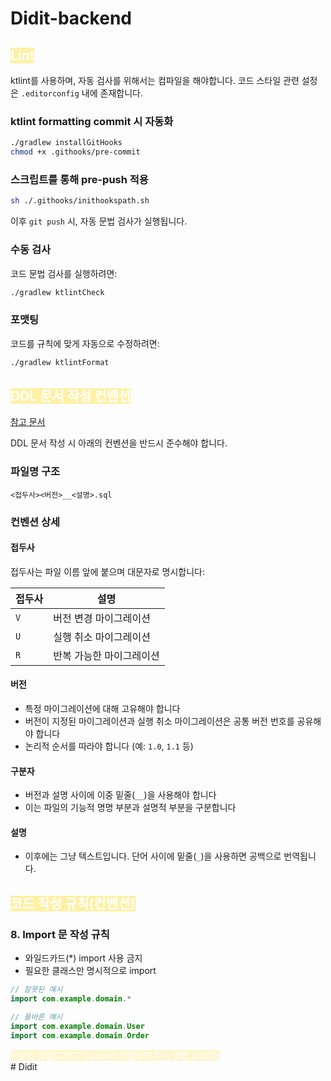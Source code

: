 # Didit-backend

## <span style="background-color: rgba(255, 222, 33, 0.4); color: white;">Lint</span>

ktlint를 사용하며, 자동 검사를 위해서는 컴파일을 해야합니다.
코드 스타일 관련 설정은 `.editorconfig` 내에 존재합니다.

### ktlint formatting commit 시 자동화

```bash
./gradlew installGitHooks
chmod +x .githooks/pre-commit
```

### 스크립트를 통해 pre-push 적용

```bash
sh ./.githooks/inithookspath.sh
```

이후 `git push` 시, 자동 문법 검사가 실행됩니다.

### 수동 검사

코드 문법 검사를 실행하려면:

```bash
./gradlew ktlintCheck
```

### 포맷팅

코드를 규칙에 맞게 자동으로 수정하려면:

```bash
./gradlew ktlintFormat
```

## <span style="background-color: rgba(255, 222, 33, 0.4); color: white;">DDL 문서 작성 컨벤션</span>

[참고 문서](https://www.red-gate.com/blog/database-devops/flyway-naming-patterns-matter)

DDL 문서 작성 시 아래의 컨벤션을 반드시 준수해야 합니다.

### 파일명 구조

```
<접두사><버전>__<설명>.sql
```

### 컨벤션 상세

#### 접두사

접두사는 파일 이름 앞에 붙으며 대문자로 명시합니다:

| 접두사 | 설명            |
|-----|---------------|
| `V` | 버전 변경 마이그레이션  |
| `U` | 실행 취소 마이그레이션  |
| `R` | 반복 가능한 마이그레이션 |

#### 버전

- 특정 마이그레이션에 대해 고유해야 합니다
- 버전이 지정된 마이그레이션과 실행 취소 마이그레이션은 공통 버전 번호를 공유해야 합니다
- 논리적 순서를 따라야 합니다 (예: `1.0`, `1.1` 등)

#### 구분자

- 버전과 설명 사이에 이중 밑줄(`__`)을 사용해야 합니다
- 이는 파일의 기능적 명명 부분과 설명적 부분을 구분합니다

#### 설명

- 이후에는 그냥 텍스트입니다. 단어 사이에 밑줄(`_`)을 사용하면 공백으로 번역됩니다.

## <span style="background-color: rgba(255, 222, 33, 0.4); color: white;">코드 작성 규칙(컨벤션)</span>

### 8. Import 문 작성 규칙

- 와일드카드(*) import 사용 금지
- 필요한 클래스만 명시적으로 import

```kotlin
// 잘못된 예시
import com.example.domain.*

// 올바른 예시
import com.example.domain.User
import com.example.domain.Order
```

<details>
  <summary style="background-color: rgba(255, 236, 131, 0.4); color: white; display: inline; cursor: pointer">Intellij 와일드카드(*) import 비활성화 하는 방법 (click!)</summary>

1. Settings 열기

| MacOS                                                    | Windows                                                  |
|----------------------------------------------------------|----------------------------------------------------------|
| <img height="284" alt="image" src="./.gitImage/1.png" /> | <img height="284" alt="image" src="./.gitImage/2.png" /> |

2. "`kotlin`" 검색
3. `Code style` -> `Kotlin` -> `Imports` 탭으로 이동

<img width="650" alt="image" src="./.gitImage/3.png" />

4. `Top-Level Symbols` & `Java Statics and Enum Members`: Use single name import 으로 설정
5. `Packages to Use Import with '*'` -> `import java.util.*` -> 체크 해제

<img width="650" alt="image" src="./.gitImage/4.png" />
</details>
# Didit
